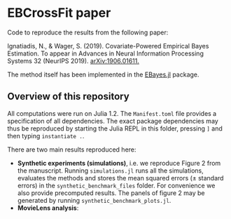 # EBCrossFit paper

Code to reproduce the results from the following paper:

Ignatiadis, N., & Wager, S. (2019). Covariate-Powered Empirical Bayes Estimation. To appear in Advances in Neural Information Processing Systems 32 (NeurIPS 2019). [arXiv:1906.01611.](https://arxiv.org/abs/1906.01611)

The method itself has been implemented in the [EBayes.jl](https://github.com/nignatiadis/EBayes.jl) package.

## Overview of this repository

All computations were run on Julia 1.2. The `Manifest.toml` file provides a specification of all dependencies. The exact package dependencies may thus be reproduced by starting the Julia REPL in this folder, pressing `]` and then typing `instantiate .`.

There are two main results reproduced here:

* **Synthetic experiments (simulations)**, i.e. we reproduce Figure 2 from the manuscript. Running `simulations.jl` runs all the simulations, evaluates the methods and stores the mean squared errors (± standard errors) in the `synthetic_benchmark_files` folder. For convenience we also provide precomputed results. The panels of figure 2 may be generated by running `synthetic_benchmark_plots.jl`.
* **MovieLens analysis**:

